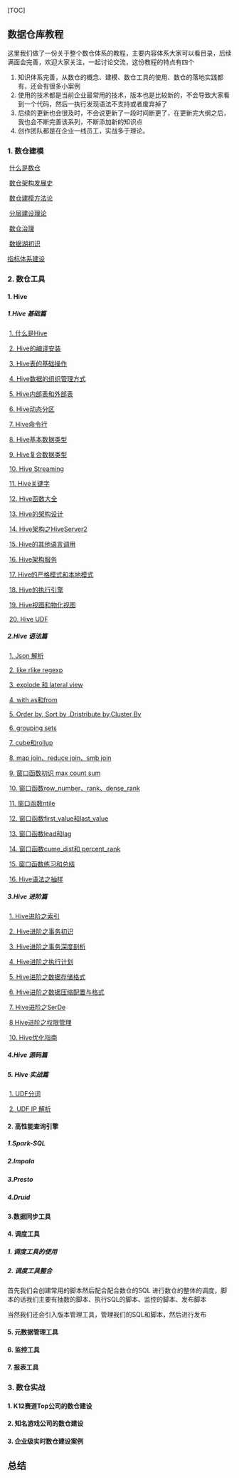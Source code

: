 [TOC]

## 数据仓库教程

这里我们做了一份关于整个数仓体系的教程，主要内容体系大家可以看目录，后续满面会完善，欢迎大家关注，一起讨论交流，这份教程的特点有四个

1. 知识体系完善，从数仓的概念、建模、数仓工具的使用、数仓的落地实践都有，还会有很多小案例
2. 使用的技术都是当前企业最常用的技术，版本也是比较新的，不会导致大家看到一个代码，然后一执行发现语法不支持或者废弃掉了
3. 后续的更新也会很及时，不会说更新了一段时间断更了，在更新完大纲之后，我也会不断完善该系列，不断添加新的知识点
4. 创作团队都是在企业一线员工，实战多于理论。

### 1. 数仓建模

​	[什么是数仓]()

​	[数仓架构发展史](https://blog.csdn.net/king14bhhb/article/details/110715863)

​	[数仓建模方法论](https://blog.csdn.net/king14bhhb/article/details/110894422)

​	[分层建设理论](https://blog.csdn.net/king14bhhb/article/details/110714959)

​	[数仓治理]()

​	[数据湖初识](https://blog.csdn.net/king14bhhb/article/details/111392617)

   [指标体系建设](https://blog.csdn.net/king14bhhb/article/details/110941854)

### 2. 数仓工具

#### 1. Hive

##### 1.Hive 基础篇

​	[1. 什么是Hive](https://blog.csdn.net/king14bhhb/article/details/111462896)

​	[2. Hive的编译安装](https://blog.csdn.net/king14bhhb/article/details/111568313)

​	[3. Hive表的基础操作](https://blog.csdn.net/king14bhhb/article/details/111584254)

​	[4. Hive数据的组织管理方式](https://blog.csdn.net/king14bhhb/article/details/111592592)

​	[5. Hive内部表和外部表](https://blog.csdn.net/king14bhhb/article/details/111595879)

​	[6. Hive动态分区](https://blog.csdn.net/king14bhhb/article/details/111598399)

​	[7. Hive命令行](https://blog.csdn.net/king14bhhb/article/details/111600665)

​	[8. Hive基本数据类型](https://blog.csdn.net/king14bhhb/article/details/111657942)

​	[9. Hive复合数据类型](https://blog.csdn.net/king14bhhb/article/details/111712993)

​	[10. Hive Streaming](https://blog.csdn.net/king14bhhb/article/details/111729038)

​	[11. Hive关键字](https://blog.csdn.net/king14bhhb/article/details/111735030)

​	[12. Hive函数大全](https://blog.csdn.net/king14bhhb/article/details/111765573)

​	[13. Hive的架构设计](https://blog.csdn.net/king14bhhb/article/details/111769279)

​	[14. Hive架构之HiveServer2](https://blog.csdn.net/king14bhhb/article/details/111770337)

​	[15. Hive的其他语言调用](https://blog.csdn.net/king14bhhb/article/details/111770561)

​	[16. Hive架构服务](https://blog.csdn.net/king14bhhb/article/details/111777544)

​	[17. Hive的严格模式和本地模式](https://blog.csdn.net/king14bhhb/article/details/111795036)

​	[18. Hive的执行引擎](https://blog.csdn.net/king14bhhb/article/details/111823588)

​	[19. Hive视图和物化视图](https://blog.csdn.net/king14bhhb/article/details/111827225)

​	[20. Hive UDF](https://blog.csdn.net/king14bhhb/article/details/111827549)

##### 2.Hive 语法篇

​	[1. Json 解析](https://blog.csdn.net/king14bhhb/article/details/111999201)

​	[2. like rlike regexp](https://blog.csdn.net/king14bhhb/article/details/112058139)

​	[3. explode 和 lateral view](https://blog.csdn.net/king14bhhb/article/details/112058141)

​	[4. with as和from](https://blog.csdn.net/king14bhhb/article/details/112058174)

​	[5. Order by, Sort by ,Dristribute by,Cluster By](https://blog.csdn.net/king14bhhb/article/details/112093373)

​	[6. grouping sets](https://blog.csdn.net/king14bhhb/article/details/112063657)

​	[7. cube和rollup](https://blog.csdn.net/king14bhhb/article/details/112069418)

​	[8. map join、reduce join、smb join](https://blog.csdn.net/king14bhhb/article/details/112132243)

​	[9. 窗口函数初识 max count sum](https://blog.csdn.net/king14bhhb/article/details/112172378)

​	[10. 窗口函数row_number、rank、dense_rank](https://blog.csdn.net/king14bhhb/article/details/112253118)

​	[11. 窗口函数ntile](https://blog.csdn.net/king14bhhb/article/details/112258298)

​	[12. 窗口函数first_value和last_value](https://blog.csdn.net/king14bhhb/article/details/112260539)

​	[13. 窗口函数lead和lag](https://blog.csdn.net/king14bhhb/article/details/112267910)

​	[14. 窗口函数cume_dist和 percent_rank](https://blog.csdn.net/king14bhhb/article/details/112283469)

​	[15. 窗口函数练习和总结](https://blog.csdn.net/king14bhhb/article/details/112390073)

​	[16. Hive语法之抽样](https://blog.csdn.net/king14bhhb/article/details/112528852)

##### 3.Hive 进阶篇

​	[1. Hive进阶之索引](https://blog.csdn.net/king14bhhb/article/details/111830230)

​	[2. Hive进阶之事务初识](https://blog.csdn.net/king14bhhb/article/details/111841190)

​	[3. Hive进阶之事务深度剖析](https://blog.csdn.net/king14bhhb/article/details/111866920)

​	[4. Hive进阶之执行计划](https://blog.csdn.net/king14bhhb/article/details/112391654)

​	[5. Hive进阶之数据存储格式](https://blog.csdn.net/king14bhhb/article/details/112520702)

​	[6. Hive进阶之数据压缩配置与格式](https://blog.csdn.net/king14bhhb/article/details/112520702)

​	[7. Hive进阶之SerDe](https://blog.csdn.net/king14bhhb/article/details/112541876)

​	[8 Hive进阶之权限管理](https://blog.csdn.net/king14bhhb/article/details/112576550)

​	[10. Hive优化指南](https://blog.csdn.net/king14bhhb/article/details/111244999)

##### 4.Hive 源码篇

##### 5. Hive 实战篇

​	[1. UDF分词](https://blog.csdn.net/king14bhhb/article/details/111875289)

​	[2. UDF IP 解析](https://blog.csdn.net/king14bhhb/article/details/111939061)



#### 2. 高性能查询引擎

##### 1.Spark-SQL

##### 2.Impala

##### 3.Presto

##### 4.Druid

#### 3.数据同步工具

#### 4. 调度工具

##### 1. 调度工具的使用

##### 2. 调度工具整合

首先我们会创建常用的脚本然后配合配合数仓的SQL 进行数仓的整体的调度，脚本的话我们主要有抽数的脚本、执行SQL的脚本、监控的脚本、发布脚本

当然我们还会引入版本管理工具，管理我们的SQL和脚本，然后进行发布

#### 5. 元数据管理工具

#### 6. 监控工具

#### 7. 报表工具

### 3. 数仓实战

#### 1. K12赛道Top公司的数仓建设

#### 2. 知名游戏公司的数仓建设

#### 3. 企业级实时数仓建设案例



## 总结



